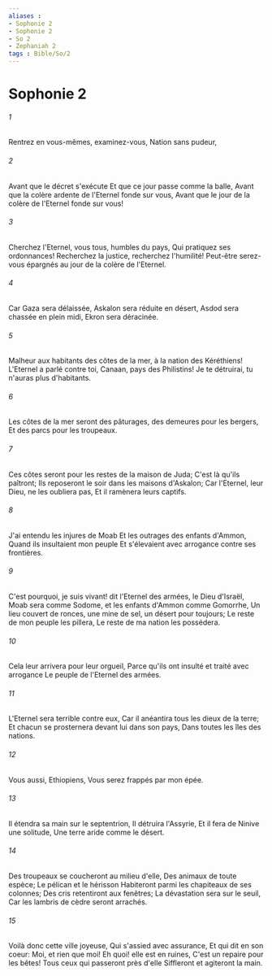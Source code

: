 ```yaml
---
aliases : 
- Sophonie 2
- Sophonie 2
- So 2
- Zephaniah 2
tags : Bible/So/2
---
```


# Sophonie 2

###### 1
Rentrez en vous-mêmes, examinez-vous, Nation sans pudeur,
###### 2
Avant que le décret s'exécute Et que ce jour passe comme la balle, Avant que la colère ardente de l'Eternel fonde sur vous, Avant que le jour de la colère de l'Eternel fonde sur vous!
###### 3
Cherchez l'Eternel, vous tous, humbles du pays, Qui pratiquez ses ordonnances! Recherchez la justice, recherchez l'humilité! Peut-être serez-vous épargnés au jour de la colère de l'Eternel.
###### 4
Car Gaza sera délaissée, Askalon sera réduite en désert, Asdod sera chassée en plein midi, Ekron sera déracinée.
###### 5
Malheur aux habitants des côtes de la mer, à la nation des Kéréthiens! L'Eternel a parlé contre toi, Canaan, pays des Philistins! Je te détruirai, tu n'auras plus d'habitants.
###### 6
Les côtes de la mer seront des pâturages, des demeures pour les bergers, Et des parcs pour les troupeaux.
###### 7
Ces côtes seront pour les restes de la maison de Juda; C'est là qu'ils paîtront; Ils reposeront le soir dans les maisons d'Askalon; Car l'Eternel, leur Dieu, ne les oubliera pas, Et il ramènera leurs captifs.
###### 8
J'ai entendu les injures de Moab Et les outrages des enfants d'Ammon, Quand ils insultaient mon peuple Et s'élevaient avec arrogance contre ses frontières.
###### 9
C'est pourquoi, je suis vivant! dit l'Eternel des armées, le Dieu d'Israël, Moab sera comme Sodome, et les enfants d'Ammon comme Gomorrhe, Un lieu couvert de ronces, une mine de sel, un désert pour toujours; Le reste de mon peuple les pillera, Le reste de ma nation les possédera.
###### 10
Cela leur arrivera pour leur orgueil, Parce qu'ils ont insulté et traité avec arrogance Le peuple de l'Eternel des armées.
###### 11
L'Eternel sera terrible contre eux, Car il anéantira tous les dieux de la terre; Et chacun se prosternera devant lui dans son pays, Dans toutes les îles des nations.
###### 12
Vous aussi, Ethiopiens, Vous serez frappés par mon épée.
###### 13
Il étendra sa main sur le septentrion, Il détruira l'Assyrie, Et il fera de Ninive une solitude, Une terre aride comme le désert.
###### 14
Des troupeaux se coucheront au milieu d'elle, Des animaux de toute espèce; Le pélican et le hérisson Habiteront parmi les chapiteaux de ses colonnes; Des cris retentiront aux fenêtres; La dévastation sera sur le seuil, Car les lambris de cèdre seront arrachés.
###### 15
Voilà donc cette ville joyeuse, Qui s'assied avec assurance, Et qui dit en son coeur: Moi, et rien que moi! Eh quoi! elle est en ruines, C'est un repaire pour les bêtes! Tous ceux qui passeront près d'elle Siffleront et agiteront la main.
